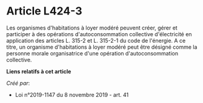 # Article L424-3

Les organismes d'habitations à loyer modéré peuvent créer, gérer et participer à des opérations d'autoconsommation collective
d'électricité en application des articles L. 315-2 et L. 315-2-1 du code de l'énergie. A ce titre, un organisme d'habitations
à loyer modéré peut être désigné comme la personne morale organisatrice d'une opération d'autoconsommation collective.

**Liens relatifs à cet article**

_Créé par_:

  - Loi n°2019-1147 du 8 novembre 2019 - art. 41
